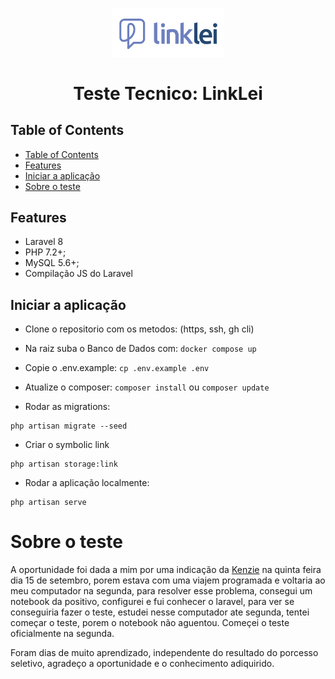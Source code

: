 <p align="center"><a href="https://github.com/bernardoenock" target="_blank"><img src="social_media/public/img/graphics/LOGO.png" width="180"></a></p>

<h1 align="center">Teste Tecnico: LinkLei</h1>

## Table of Contents

- [Table of Contents](#table-of-contents)
- [Features](#features)
- [Iniciar a aplicação](#iniciar-a-aplicação)
- [Sobre o teste](#sobre-o-teste)

## Features

- Laravel 8
- PHP 7.2+;
- MySQL 5.6+;
- Compilação JS do Laravel

## Iniciar a aplicação

- Clone o repositorio com os metodos: (https, ssh, gh cli)

- Na raiz suba o Banco de Dados com:
  `docker compose up`

- Copie o .env.example:
  `cp .env.example .env`

- Atualize o composer:
  `composer install` ou `composer update`

- Rodar as migrations:

```
php artisan migrate --seed
```

- Criar o symbolic link

```
php artisan storage:link
```

- Rodar a aplicação localmente:

```
php artisan serve
```

# Sobre o teste

A oportunidade foi dada a mim por uma indicação da [Kenzie](https://kenzie.com.br/) na quinta feira dia 15 de setembro, porem estava com uma viajem programada e voltaria ao meu computador na segunda, para resolver esse problema, consegui um notebook da positivo, configurei e fui conhecer o laravel, para ver se conseguiria fazer o teste, estudei nesse computador ate segunda, tentei começar o teste, porem o notebook não aguentou. Começei o teste oficialmente na segunda.

Foram dias de muito aprendizado, independente do resultado do porcesso seletivo, agradeço a oportunidade e o conhecimento adiquirido.
